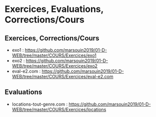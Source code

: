 
# Exercices, Evaluations, Corrections/Cours


## Exercices, Corrections/Cours

- exo1 : https://github.com/marsouin2019/01-D-WEB/tree/master/COURS/Exercices/exo1
- exo2 : https://github.com/marsouin2019/01-D-WEB/tree/master/COURS/Exercices/exo2
- eval-e2.com : https://github.com/marsouin2019/01-D-WEB/tree/master/COURS/Exercices/eval-e2.com


## Evaluations

- locations-tout-genre.com : https://github.com/marsouin2019/01-D-WEB/tree/master/COURS/Exercices/locations





